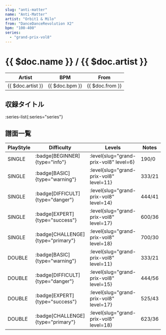 ```yaml
---
slug: "anti-matter"
name: "Anti-Matter"
artist: "Orbit1 & Milo"
from: "DanceDanceRevolution X2"
bpm: "100-400"
series:
  - "grand-prix-vol8"
---
```


# {{ $doc.name }} / {{ $doc.artist }}

|Artist|BPM|From|
|------|---|----|
|{{ $doc.artist }}|{{ $doc.bpm }}|{{ $doc.from }}|

## 収録タイトル

:series-list{:series="series"}

## 譜面一覧

|PlayStyle|Difficulty|Levels|Notes|Movie|
|---------|----------|------|-----|-----|
|SINGLE| :badge[BEGINNER]{type="info"}|<div class="field is-grouped is-grouped-multiline"> :level{slug="grand-prix-vol8" level=6}</div>|190/0||
|SINGLE| :badge[BASIC]{type="warning"}|<div class="field is-grouped is-grouped-multiline"> :level{slug="grand-prix-vol8" level=11}</div>|333/21||
|SINGLE| :badge[DIFFICULT]{type="danger"}|<div class="field is-grouped is-grouped-multiline"> :level{slug="grand-prix-vol8" level=14}</div>|444/41||
|SINGLE| :badge[EXPERT]{type="success"}|<div class="field is-grouped is-grouped-multiline"> :level{slug="grand-prix-vol8" level=17}</div>|600/36||
|SINGLE| :badge[CHALLENGE]{type="primary"}|<div class="field is-grouped is-grouped-multiline"> :level{slug="grand-prix-vol8" level=18}</div>|700/30||
|DOUBLE| :badge[BASIC]{type="warning"}|<div class="field is-grouped is-grouped-multiline"> :level{slug="grand-prix-vol8" level=11}</div>|333/21||
|DOUBLE| :badge[DIFFICULT]{type="danger"}|<div class="field is-grouped is-grouped-multiline"> :level{slug="grand-prix-vol8" level=15}</div>|444/56||
|DOUBLE| :badge[EXPERT]{type="success"}|<div class="field is-grouped is-grouped-multiline"> :level{slug="grand-prix-vol8" level=17}</div>|525/43||
|DOUBLE| :badge[CHALLENGE]{type="primary"}|<div class="field is-grouped is-grouped-multiline"> :level{slug="grand-prix-vol8" level=18}</div>|623/36||
